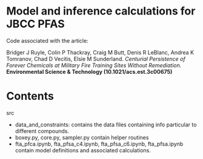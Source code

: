 # Model and inference calculations for JBCC PFAS

Code associated with the article:

Bridger J Ruyle, Colin P Thackray, Craig M Butt, Denis R LeBlanc, Andrea K Tomranov, Chad D Vecitis, Elsie M Sunderland.
 _Centurial Persistence of Forever Chemicals at Military Fire Training Sites Without Remediation._ **Environmental Science & Technology
  (10.1021/acs.est.3c00675)**

# Contents

src
 - data_and_constraints: contains the data files containing info particular to different compounds.
 - boxey.py, core.py, sampler.py contain helper routines
 - fta_pfca.ipynb, fta_pfsa_c4.ipynb, fta_pfsa_c6.ipynb, fta_pfsa.ipynb contain model definitions and associated calculations.
